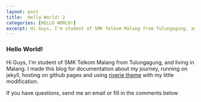 ```yaml
---
layout: post
title:  Hello World! 2
categories: [HELLO WORLD!]
excerpt: Hi Guys, I'm student of SMK Telkom Malang from Tulungagung, and living in Malang. I made this blog for documentation about my journey, running on jekyll, hosting on github pages and using riverie theme with my little modification.
---
```


### Hello World!

Hi Guys, I'm student of SMK Telkom Malang from Tulungagung, and living in Malang. I made this blog for documentation about my journey, running on jekyll, hosting on github pages and using [riverie theme](https://github.com/amitmerchant1990/reverie) with my little modification.

If you have questions, send me an email or fill in the comments below